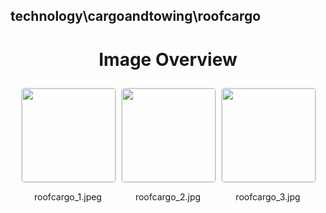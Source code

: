 ## technology\cargoandtowing\roofcargo
<style>
    .image-gallery {
        display: flex;
        flex-wrap: wrap;
        gap: 10px;
        justify-content: center;
        padding: 10px;
    }
    .image-gallery img {
        width: 150px;
        height: auto;
        border: 1px solid #ddd;
        border-radius: 5px;
    }
    .image-gallery div {
        flex: 1 1 calc(33.333% - 20px); /* Three images per row on large screens */
        max-width: 150px;
        text-align: center;
    }
    @media (max-width: 768px) {
        .image-gallery div {
            flex: 1 1 calc(50% - 20px); /* Two images per row on medium screens */
        }
    }
    @media (max-width: 480px) {
        .image-gallery div {
            flex: 1 1 100%; /* One image per row on small screens */
        }
    }
</style>
<h1 style ="text-align: center;"> Image Overview </h1> <div class="image-gallery">
<div>
<img src="https://media.evkx.net/multimedia/technology/cargoandtowing/roofcargo/roofcargo_1_st.jpeg">
<p>roofcargo_1.jpeg</p>
</div>
<div>
<img src="https://media.evkx.net/multimedia/technology/cargoandtowing/roofcargo/roofcargo_2_st.jpg">
<p>roofcargo_2.jpg</p>
</div>
<div>
<img src="https://media.evkx.net/multimedia/technology/cargoandtowing/roofcargo/roofcargo_3_st.jpg">
<p>roofcargo_3.jpg</p>
</div>
</div>
